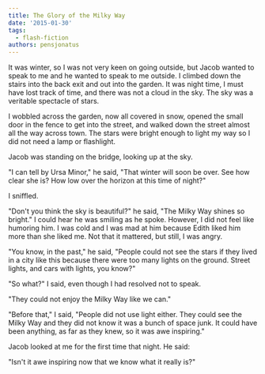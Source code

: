 ```yaml
---
title: The Glory of the Milky Way
date: '2015-01-30'
tags:
  - flash-fiction
authors: pensjonatus
---
```


It was winter, so I was not very keen on going outside, but Jacob wanted to
speak to me and he wanted to speak to me outside. I climbed down the stairs into
the back exit and out into the garden. It was night time, I must have lost track
of time, and there was not a cloud in the sky. The sky was a veritable spectacle
of stars.

<!-- truncate -->

I wobbled across the garden, now all covered in snow, opened the small door in
the fence to get into the street, and walked down the street almost all the way
across town. The stars were bright enough to light my way so I did not need a
lamp or flashlight.

Jacob was standing on the bridge, looking up at the sky.

"I can tell by Ursa Minor," he said, "That winter will soon be over. See how
clear she is? How low over the horizon at this time of night?"

I sniffled.

"Don't you think the sky is beautiful?" he said, "The Milky Way shines so
bright." I could hear he was smiling as he spoke. However, I did not feel like
humoring him. I was cold and I was mad at him because Edith liked him more than
she liked me. Not that it mattered, but still, I was angry.

"You know, in the past," he said, "People could not see the stars if they lived
in a city like this because there were too many lights on the ground. Street
lights, and cars with lights, you know?"

"So what?" I said, even though I had resolved not to speak.

"They could not enjoy the Milky Way like we can."

"Before that," I said, "People did not use light either. They could see the
Milky Way and they did not know it was a bunch of space junk. It could have been
anything, as far as they knew, so it was awe inspiring."

Jacob looked at me for the first time that night. He said:

"Isn't it awe inspiring now that we know what it really is?"
